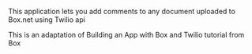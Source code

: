 This application lets you add comments to any document uploaded to Box.net using Twilio api

This is an adaptation of Building an App with Box and Twilio tutorial from Box
